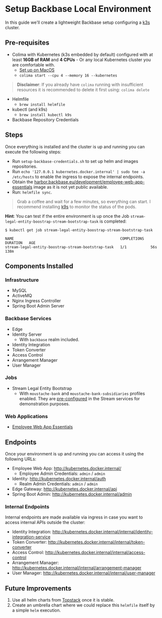 # Setup Backbase Local Environment

In this guide we'll create a lightweight Backbase setup configuring a [k3s](https://k3s.io/) cluster.

## Pre-requisites

- Colima with Kubernetes (k3s embedded by default) configured with at least **16GB of RAM** and **4 CPUs** - Or any local Kubernetes cluster you are comfortable with.
    * [Set up on MacOS](https://backbase.atlassian.net/wiki/spaces/CE/pages/3584589953/How+to+replace+Docker+Desktop+with+Colima)
    * `colima start --cpu 4 --memory 16 --kubernetes`
> **Disclaimer**: If you already have `colima` running with insufficient resources it is recommended to delete it first
> using: `colima delete`
- Helmfile
    * `brew install helmfile`
- kubectl (and k9s)
    * `brew install kubectl k9s`
- Backbase Repository Credentials

## Steps

Once everything is installed and the cluster is up and running you can execute the following steps:

* Run `setup-backbase-credentials.sh` to set up helm and images repositories.
* Run `echo '127.0.0.1 kubernetes.docker.internal' | sudo tee -a /etc/hosts` to enable the ingress to expose the internal endpoints.
* Obtain the [harbor.backbase.eu/development/employee-web-app-essentials](../images/employee-web-app-essentials/README.md) image as it is not yet public
  available.
* Run: `helmfile sync`.

> Grab a coffee and wait for a few minutes, so everything can start. I recommend installing [k9s](https://k9scli.io/) to
> monitor the status
> of the pods.

**Hint**: You can test if the entire environment is up once the Job `stream-legal-entity-boostrap-stream-bootstrap-task`
is completed:

```shell
$ kubectl get job stream-legal-entity-boostrap-stream-bootstrap-task

NAME                                                 COMPLETIONS   DURATION   AGE
stream-legal-entity-boostrap-stream-bootstrap-task   1/1           56s        138m
```

## Components Installed

### Infrastructure

- MySQL
- ActiveMQ
- Nginx Ingress Controller
- Spring Boot Admin Server

### Backbase Services

- Edge
- Identity Server
    * With `backbase` realm included.
- Identity Integration
- Token Converter
- Access Control
- Arrangement Manager
- User Manager

### Jobs

- Stream Legal Entity Bootstrap
  * With `moustache-bank` and `moustache-bank-subsidiaries` profiles enabled. They are [pre-configured](https://github.com/Backbase/stream-services/blob/master/stream-legal-entity/legal-entity-bootstrap-task/src/main/resources/application.yml#L24) in the Stream services for demonstration purposes.

### Web Applications

- [Employee Web App Essentials](https://community.backbase.com/documentation/employee_web_app/latest/deploy_web_app)

## Endpoints

Once your environment is up and running you can access it using the following URLs:

- Employee Web App: http://kubernetes.docker.internal/
    * Employee Admin Credentials: `admin` / `admin`
- Identity: http://kubernetes.docker.internal/auth
    * Realm Admin Credentials: `admin` / `admin`
- Edge Gateway: http://kubernetes.docker.internal/api
- Spring Boot Admin: http://kubernetes.docker.internal/admin

### Internal Endpoints

Internal endpoints are made available via ingress in case you want to access internal APIs outside the cluster:

- Identity Integration: http://kubernetes.docker.internal/internal/identity-integration-service
- Token Converter: http://kubernetes.docker.internal/internal/token-converter
- Access Control: http://kubernetes.docker.internal/internal/access-control
- Arrangement Manager: http://kubernetes.docker.internal/internal/arrangement-manager
- User Manager: http://kubernetes.docker.internal/internal/user-manager

## Future Improvements

1. Use all helm charts
   from [Topstack](https://backbase.atlassian.net/wiki/spaces/BAAS/pages/3842146431/New+helm+charts+based+on+library+first+implementation)
   once it is stable.
2. Create an umbrella chart where we could replace this `helmfile` itself by a simple `helm` execution.
